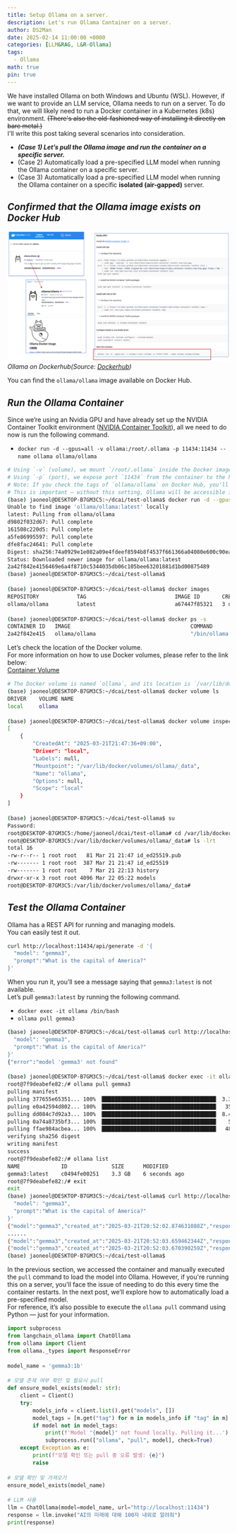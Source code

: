 ```yaml
---
title: Setup Ollama on a server.
description: Let's run Ollama Container on a server.
author: DS2Man
date: 2025-02-14 11:00:00 +0000
categories: [LLM&RAG, L&R-Ollama]
tags:
  - Ollama
math: true
pin: true
---
```


We have installed Ollama on both Windows and Ubuntu (WSL). However, if we want to provide an LLM service, Ollama needs to run on a server. To do that, we will likely need to run a Docker container in a Kubernetes (k8s) environment.  ~~(There's also the old-fashioned way of installing it directly on bare metal.)~~      
I'll write this post taking several scenarios into consideration.

<!--
우리는 ollama를 windows와 Ubuntu(WSL)에 설치해 보았다. 그런데 우리가 LLM 서비스를 하려면 Ollama가 서버에서 동작해야하고 그렇게 하려면 k8s환경에서 docker container를 run해서 진행해야할 것이다.~~(bare metal 에 직접 설치하는 옛날 방식도 있긴하다.)~~ 
몇가지 상황을 고려해서 글을 쓰도록 하겠다.
-->

- _**(Case 1) Let’s pull the Ollama image and run the container on a specific server.**_
- (Case 2) Automatically load a pre-specified LLM model when running the Ollama container on a specific server.
- (Case 3) Automatically load a pre-specified LLM model when running the Ollama container on a specific **isolated (air-gapped)** server.

## *Confirmed that the Ollama image exists on Docker Hub*

![Ollama on Dockerhub](/assets/img/llm&rag/ollama/2025-02-14-Ollama4_1.png)
_Ollama on Dockerhub(Source: [Dockerhub](https://hub.docker.com/r/ollama/ollama/))_

You can find the `ollama/ollama` image available on Docker Hub.    

## *Run the Ollama Container*

Since we’re using an Nvidia GPU and have already set up the NVIDIA Container Toolkit environment ([NVIDIA Container Toolkit](/posts/Docker-Setup6)), all we need to do now is run the following command.

<!--
Dockerhub에 들어가면 ollama/ollama image가 존재하는 것을 확인할 수 있다. 
앞서 Nvidia GPU를 사용하고 있고, NVIDIA Container Tookit 환경구성까지 했기 때문에([NVIDIA Contrainer Toolkit](/posts/Docker-Setup6)), 아래 명령어만 실행하면 된다.
-->

- `docker run -d --gpus=all -v ollama:/root/.ollama -p 11434:11434 --name ollama ollama/ollama`    

```bash
# Using `-v` (volume), we mount `/root/.ollama` inside the Docker image to the `ollama` folder on Ubuntu.
# Using `-p` (port), we expose port `11434` from the container to the host.
# Note: If you check the tags of `ollama/ollama` on Docker Hub, you'll see that `ENV OLLAMA_HOST=0.0.0.0:11434` is set. 
# This is important — without this setting, Ollama will be accessible inside the container, but not from outside the container.
(base) jaoneol@DESKTOP-B7GM3C5:~/dcai/test-ollama$ docker run -d --gpus=all -v ollama:/root/.ollama -p 11434:11434 --name ollama ollama/ollama
Unable to find image 'ollama/ollama:latest' locally
latest: Pulling from ollama/ollama
d9802f032d67: Pull complete
161508c220d5: Pull complete
a5fe86995597: Pull complete
dfe8fac24641: Pull complete
Digest: sha256:74a0929e1e082a09e4fdeef8594b8f4537f661366a04080e600c90ea9f712721
Status: Downloaded newer image for ollama/ollama:latest
2a42f842e4156469e6a4f8710c5344035db06c105bee63201881d1bd00875489
(base) jaoneol@DESKTOP-B7GM3C5:~/dcai/test-ollama$ 

(base) jaoneol@DESKTOP-B7GM3C5:~/dcai/test-ollama$ docker images
REPOSITORY            TAG                            IMAGE ID       CREATED        SIZE
ollama/ollama         latest                         a67447f85321   3 days ago     3.45GB

(base) jaoneol@DESKTOP-B7GM3C5:~/dcai/test-ollama$ docker ps -s
CONTAINER ID   IMAGE                                      COMMAND                  CREATED       STATUS                 PORTS                                                                                      NAMES               SIZE
2a42f842e415   ollama/ollama                              "/bin/ollama serve"      8 hours ago   Up 7 hours             0.0.0.0:11434->11434/tcp, :::11434->11434/tcp                                              ollama              11.4kB (virtual 3.45GB)
```

Let’s check the location of the Docker volume.  
For more information on how to use Docker volumes, please refer to the link below:  
[Container Volume](/posts/Docker-Understanding6)

<!--
docker volume 위치를 파악해보자.
docker volume 사용법은 아래 링크를 참고바란다.
[NVIDIA Contrainer Toolkit](/posts/Docker-Understanding6)
-->

```bash
# The Docker volume is named `ollama`, and its location is `/var/lib/docker/volumes/ollama/_data`.
(base) jaoneol@DESKTOP-B7GM3C5:~/dcai/test-ollama$ docker volume ls
DRIVER    VOLUME NAME
local     ollama

(base) jaoneol@DESKTOP-B7GM3C5:~/dcai/test-ollama$ docker volume inspect ollama
[
    {
        "CreatedAt": "2025-03-21T21:47:36+09:00",
        "Driver": "local",
        "Labels": null,
        "Mountpoint": "/var/lib/docker/volumes/ollama/_data",
        "Name": "ollama",
        "Options": null,
        "Scope": "local"
    }
]

(base) jaoneol@DESKTOP-B7GM3C5:~/dcai/test-ollama$ su
Password:
root@DESKTOP-B7GM3C5:/home/jaoneol/dcai/test-ollama# cd /var/lib/docker/volumes/ollama/_data
root@DESKTOP-B7GM3C5:/var/lib/docker/volumes/ollama/_data# ls -lrt
total 16
-rw-r--r-- 1 root root   81 Mar 21 21:47 id_ed25519.pub
-rw------- 1 root root  387 Mar 21 21:47 id_ed25519
-rw------- 1 root root    7 Mar 21 22:13 history
drwxr-xr-x 3 root root 4096 Mar 22 05:22 models
root@DESKTOP-B7GM3C5:/var/lib/docker/volumes/ollama/_data#
```

## *Test the Ollama Container*

Ollama has a REST API for running and managing models.  
You can easily test it out.

```bash
curl http://localhost:11434/api/generate -d '{
  "model": "gemma3",
  "prompt":"What is the capital of America?"
}'
```

When you run it, you’ll see a message saying that `gemma3:latest` is not available.  
Let’s pull `gemma3:latest` by running the following command.

- `docker exec -it ollama /bin/bash`   
-  `ollama pull gemma3`

```bash
(base) jaoneol@DESKTOP-B7GM3C5:~/dcai/test-ollama$ curl http://localhost:11434/api/generate -d '{
  "model": "gemma3",
  "prompt":"What is the capital of America?"
}'
{"error":"model 'gemma3' not found"

(base) jaoneol@DESKTOP-B7GM3C5:~/dcai/test-ollama$ docker exec -it ollama /bin/bash
root@7f9deabefe82:/# ollama pull gemma3
pulling manifest
pulling 377655e65351... 100% ▕████████████████████████████████████▏ 3.3 GB
pulling e0a42594d802... 100% ▕████████████████████████████████████▏  358 B
pulling dd084c7d92a3... 100% ▕████████████████████████████████████▏ 8.4 KB
pulling 0a74a8735bf3... 100% ▕████████████████████████████████████▏   55 B
pulling ffae984acbea... 100% ▕████████████████████████████████████▏  489 B
verifying sha256 digest
writing manifest
success
root@7f9deabefe82:/# ollama list
NAME             ID              SIZE      MODIFIED
gemma3:latest    c0494fe00251    3.3 GB    6 seconds ago
root@7f9deabefe82:/# exit
exit
(base) jaoneol@DESKTOP-B7GM3C5:~/dcai/test-ollama$ curl http://localhost:11434/api/generate -d '{
  "model": "gemma3",
  "prompt":"What is the capital of America?"
}'
{"model":"gemma3","created_at":"2025-03-21T20:52:02.874631088Z","response":"The","done":false}
......
{"model":"gemma3","created_at":"2025-03-21T20:52:03.659462344Z","response":"?","done":false}
{"model":"gemma3","created_at":"2025-03-21T20:52:03.670390259Z","response":"","done":true,"done_reason":"stop","context":[105,2364,107,3689,563,506,5279,529,5711,236881,106,107,105,4368,107,818,5279,529,506,3640,4184,529,5711,563,5213,42804,236764,622,236761,236780,99382,236743,108,1509,11979,573,9252,529,18693,236761,103453,236743,108,6294,611,1461,531,1281,4658,919,1003,7693,236764,622,236761,236780,236761,653,506,749,236761,236773,236761,3251,236881],"total_duration":8892756097,"load_duration":7656020945,"prompt_eval_count":16,"prompt_eval_duration":439450067,"eval_count":51,"eval_duration":796620275}
(base) jaoneol@DESKTOP-B7GM3C5:~/dcai/test-ollama$
```

In the previous section, we accessed the container and manually executed the `pull` command to load the model into Ollama. However, if you're running this on a server, you'll face the issue of needing to do this every time the container restarts.  In the next post, we’ll explore how to automatically load a pre-specified model.    
For reference, it’s also possible to execute the `ollama pull` command using Python — just for your information.
<!--
위에서는 Ollama에 model을 가져오기 위해서 container에 접속해서 pull 명령어를 직접 실행했다.
만약 서버에서 운영된다면 container 재실행될때마다 봐야하는 문제가 있다.
다음 글에서는 미리 지정한 model을 가져오는 방법을 알아볼 것이다.

참고로 python으로 ollama pull 명령을 할수 있는 방안도 있는데, 참고만 하자.
-->

```python
import subprocess
from langchain_ollama import ChatOllama
from ollama import Client
from ollama._types import ResponseError

model_name = 'gemma3:1b'

# 모델 존재 여부 확인 및 필요시 pull
def ensure_model_exists(model: str):
    client = Client()
    try:
        models_info = client.list().get("models", [])
        model_tags = [m.get("tag") for m in models_info if "tag" in m]
        if model not in model_tags:
            print(f'Model "{model}" not found locally. Pulling it...')
            subprocess.run(["ollama", "pull", model], check=True)
    except Exception as e:
        print(f"모델 확인 또는 pull 중 오류 발생: {e}")
        raise

# 모델 확인 및 가져오기
ensure_model_exists(model_name)

# LLM 사용
llm = ChatOllama(model=model_name, url="http://localhost:11434")
response = llm.invoke("AI의 미래에 대해 100자 내외로 알려줘")
print(response)
```